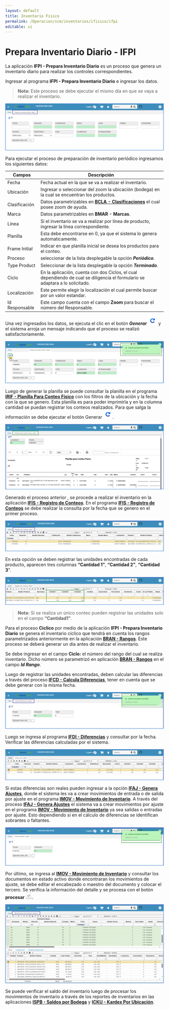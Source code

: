 ```yaml
---
layout: default
title: Inventario Fisico
permalink: /Operacion/scm/inventarios/ifisico/ifpi
editable: si
---
```


# Prepara Inventario Diario - IFPI

La aplicación **IFPI - Prepara Inventario Diario** es un proceso que genera un inventario diario para realizar los controles correspondientes.  

Ingresar al programa **IFPI - Prepara Inventario Diario** e ingresar los datos. 

>**Nota:** Este proceso se debe ejecutar el mismo día en que se vaya a realizar el inventario.

![](ifpi_01.png)

Para ejecutar el proceso de preparación de inventario periódico ingresamos los siguientes datos:  

| Campos | Descripción |
| --- | ----------- |
| Fecha         | Fecha actual en la que se va a realizar el inventario.     |
| Ubicación     | Ingresar o seleccionar del zoom la ubicación (bodega) en la cual se encuentran los productos.   |
| Clasificación | Datos parametrizables en [**BCLA - Clasificaciones**](https://docs.oasiscom.com/Operacion/common/bprodu/bcla) el cual posee zoom de ayuda.       |
| Marca         | Datos parametrizables en **BMAR - Marcas**.       |
| Línea         | Si el inventario se va a realizar por línea de producto, ingresar la línea correspondiente.|
| Planilla      | Esta debe encontrarse en 0, ya que el sistema lo genera automaticamente.|
|Frame Initial  | Indicar en que planilla inicial se desea los productos para el conteo.
| Proceso       | seleccionar de la lista desplegable la opción **_Periódico_**.|
| Type Product  | Seleccionar de la lista desplegable la opción **_Terminado_**.|
| Ciclo         | En la aplicación, cuenta con dos Ciclos, el cual dependiendo de cual se diligencia el formulario se adaptara a lo solicitado.|
| Localización  | Este permite elegir la localización el cual permite buscar por un valor estandar. |
| Id Responsable| Este campo cuenta con el campo **Zoom** para buscar el número del Responsable. |
 

Una vez ingresados los datos, se ejecuta el clic en el botón **_Generar_** ![](actualizar.png) y el sistema arroja un mensaje indicando que el proceso se realizó satisfactoriamente.  

![](ifpi_02.png)

Luego de generar la planilla se puede consultar la planilla en el programa [**IRIF - Planilla Para Conteo Físico**](https://docs.oasiscom.com/Operacion/scm/inventarios/ifisico/irif) con los filtros 
de la ubicación y la fecha con la que se genero. 
Esta planilla es para poder imprimirla y en la columna cantidad se puedan registrar los conteos realizados. Para que salga la información se debe ejecutar el botón Generar ![](actualizar.png).

![](ifpi_irif.png)


Generado el proceso anterior , se procede a realizar el inventario en la aplicación [**IFIS - Registro de Conteos**](http://docs.oasiscom.com/Operacion/scm/inventarios/ifisico/ifis#inventario-periódico). En el programa [**IFIS - Registro de Conteos**](http://docs.oasiscom.com/Operacion/scm/inventarios/ifisico/ifis#inventario-periódico) se debe realizar la consulta por la fecha que se genero en el primer proceso.

![](ifpi_03.png)

En esta opción se deben registrar las unidades encontradas de cada producto, aparecen tres columnas **“Cantidad 1”**, **“Cantidad 2”**, **“Cantidad 3**”. 

![](ifpi_04.png)

>**Nota:** Si se realiza un único conteo pueden registrar las unidades solo en el campo **“Cantidad1”**. 

Para el proceso **Ciclico** por medio de la aplicación **IFPI - Prepara Inventario Diario** se genera el inventario cíclico que tendrá en cuenta los rangos parametrizados anteriormente en la aplicación [**BRAN - Rangos**](https://docs.oasiscom.com/Operacion/common/btercer/bran). Este proceso se deberá generar un día antes de realizar el inventario.

Se debe ingresar en el campo **Ciclo:** el número del rango del cual se realiza inventario. Dicho número se parametrizó en aplicación [**BRAN - Rangos**](http://docs.oasiscom.com/Operacion/common/btercer/bran#inventario-cíclico) en el campo **_Id Rango_**.  

Luego de registrar las unidades encontradas, deben calcular las diferencias a través del proceso [**IFCD - Calcula Diferencias**](https://docs.oasiscom.com/Operacion/scm/inventarios/ifisico/ifcd), tener en cuenta que se debe generar con la misma fecha. 

![](ifpi_05.png)

Luego se ingresa al programa [**IFDI - Diferencias**](https://docs.oasiscom.com/Operacion/scm/inventarios/ifisico/ifdi) y consultar por la fecha. Verificar las diferencias calculadas por el sistema.

![](ifpi_06.png)

Si estas diferencias son reales pueden ingresar a la 
opción [**IFAJ - Genera Ajustes**](https://docs.oasiscom.com/Operacion/scm/inventarios/ifisico/ifaj), donde el sistema les va a crear movimientos de entrada o de salida por ajuste 
en el programa [**IMOV - Movimiento de Inventario**](https://docs.oasiscom.com/Operacion/scm/inventarios/imovimient/imov).
A través del proceso [**IFAJ - Genera Ajustes**](https://docs.oasiscom.com/Operacion/scm/inventarios/ifisico/ifaj) el sistema va a crear movimientos por ajuste en el programa [**IMOV - Movimiento de Inventario**](https://docs.oasiscom.com/Operacion/scm/inventarios/imovimient/imov) ya sea salidas o entradas por ajuste. Esto dependiendo si en el cálculo de diferencias se identifican sobrantes o faltantes.

![](ifpi_07.png)

Por último, se ingresa al [**IMOV - Movimiento de Inventario**](https://docs.oasiscom.com/Operacion/scm/inventarios/imovimient/imov) y consultar los documentos en estado activo donde encontraran los movimientos de ajuste, se debe editar el encabezado o maestro del documento y colocar el tercero.
Se verifica la información del detalle y se procesa con el botón **procesar** ![](ifpi_procesar.png).

![](ifpi_08.png)

Se puede verificar el saldo del inventario luego de procesar los movimientos de inventario a través de los reportes de inventarios en las aplicaciones [**ISPB - Saldos por Bodega**](https://docs.oasiscom.com/Operacion/scm/inventarios/isaldo/ispb) y [**ICKU - Kardex Por Ubicación**](https://docs.oasiscom.com/Operacion/scm/inventarios/icosto/icku).


 









